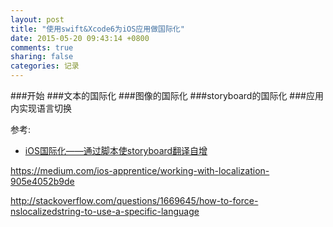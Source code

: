 ```yaml
---
layout: post
title: "使用swift&Xcode6为iOS应用做国际化"
date: 2015-05-20 09:43:14 +0800
comments: true
sharing: false
categories: 记录
---
```



<!--more--->

###开始
###文本的国际化
###图像的国际化
###storyboard的国际化
###应用内实现语言切换

参考:

  * [iOS国际化——通过脚本使storyboard翻译自增](http://www.cnblogs.com/levilinxi/p/4296712.html)

https://medium.com/ios-apprentice/working-with-localization-905e4052b9de

http://stackoverflow.com/questions/1669645/how-to-force-nslocalizedstring-to-use-a-specific-language